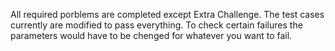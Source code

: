 All required porblems are completed except Extra Challenge. The test cases currently are modified to pass everything. To check certain failures the parameters would have to be chenged for whatever you want to fail. 